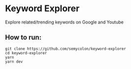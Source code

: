 # Keyword Explorer
Explore related/trending keywords on Google and Youtube


## How to run:
```
git clone https://github.com/semycolon/keyword-explorer
cd keyword-explorer
yarn
yarn dev
```
